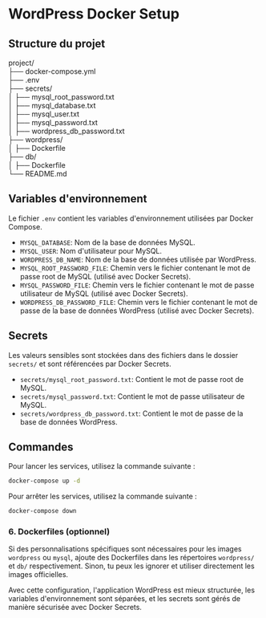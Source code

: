 # WordPress Docker Setup

## Structure du projet

project/ <br>
├── docker-compose.yml <br>
├── .env <br>
├── secrets/ <br>
│ ├── mysql_root_password.txt <br>
│ ├── mysql_database.txt <br>
│ ├── mysql_user.txt <br>
│ ├── mysql_password.txt <br>
│ ├── wordpress_db_password.txt <br>
├── wordpress/ <br>
│ ├── Dockerfile <br>
├── db/ <br>
│ ├── Dockerfile <br>
└── README.md <br>

## Variables d'environnement

Le fichier `.env` contient les variables d'environnement utilisées par Docker Compose.

- `MYSQL_DATABASE`: Nom de la base de données MySQL.
- `MYSQL_USER`: Nom d'utilisateur pour MySQL.
- `WORDPRESS_DB_NAME`: Nom de la base de données utilisée par WordPress.
- `MYSQL_ROOT_PASSWORD_FILE`: Chemin vers le fichier contenant le mot de passe root de MySQL (utilisé avec Docker Secrets).
- `MYSQL_PASSWORD_FILE`: Chemin vers le fichier contenant le mot de passe utilisateur de MySQL (utilisé avec Docker Secrets).
- `WORDPRESS_DB_PASSWORD_FILE`: Chemin vers le fichier contenant le mot de passe de la base de données WordPress (utilisé avec Docker Secrets).

## Secrets

Les valeurs sensibles sont stockées dans des fichiers dans le dossier `secrets/` et sont référencées par Docker Secrets.

- `secrets/mysql_root_password.txt`: Contient le mot de passe root de MySQL.
- `secrets/mysql_password.txt`: Contient le mot de passe utilisateur de MySQL.
- `secrets/wordpress_db_password.txt`: Contient le mot de passe de la base de données WordPress.

## Commandes

Pour lancer les services, utilisez la commande suivante :

```sh
docker-compose up -d
```

Pour arrêter les services, utilisez la commande suivante :

```sh
docker-compose down
```

### 6. Dockerfiles (optionnel)

Si des personnalisations spécifiques sont nécessaires pour les images `wordpress` ou `mysql`, ajoute des Dockerfiles dans les répertoires `wordpress/` et `db/` respectivement. Sinon, tu peux les ignorer et utiliser directement les images officielles.

Avec cette configuration, l'application WordPress est mieux structurée, les variables d'environnement sont séparées, et les secrets sont gérés de manière sécurisée avec Docker Secrets.
